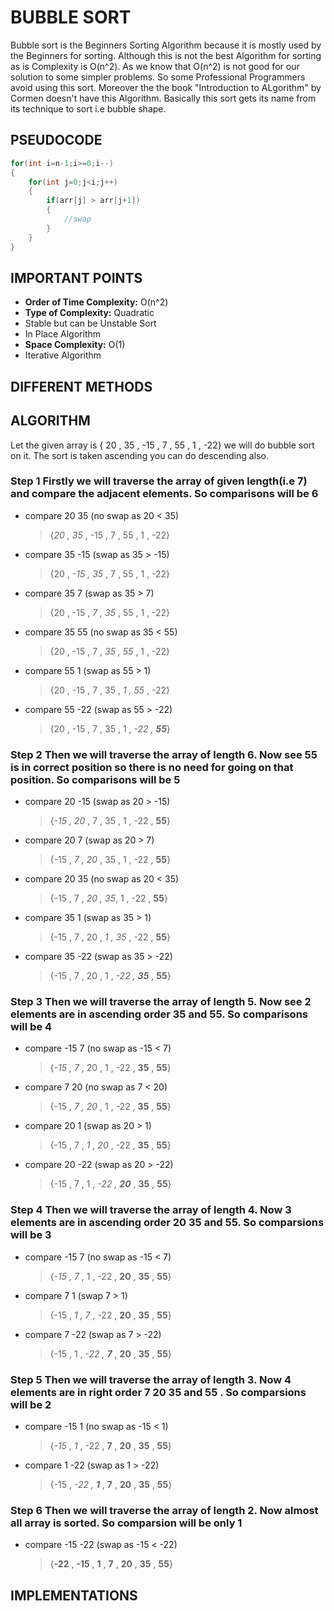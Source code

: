 # BUBBLE SORT

Bubble sort is the Beginners Sorting Algorithm because it is mostly used by the Beginners for sorting. Although this is not the best Algorithm for sorting as is Complexity is O(n^2). As we know that O(n^2) is not good for our solution to some simpler problems. So some Professional Programmers avoid using this sort. Moreover the the book "Introduction to ALgorithm" by Cormen doesn't have this Algorithm. Basically this sort gets its name from its technique to sort i.e bubble shape.

## PSEUDOCODE

```java
for(int i=n-1;i>=0;i--)
{
    for(int j=0;j<i;j++)
    {
        if(arr[j] > arr[j+1])
        {
            //swap
        }
    }
}
```

## IMPORTANT POINTS

* **Order of Time Complexity:** O(n^2)
* **Type of Complexity:** Quadratic
* Stable but can be Unstable Sort
* In Place Algorithm
* **Space Complexity:** O(1)
* Iterative Algorithm

## DIFFERENT METHODS

## ALGORITHM

Let the given array is { 20 , 35 , -15 , 7 , 55 , 1 , -22} we will do bubble sort on it. The sort is taken ascending you can do descending also.

### Step 1 Firstly we will traverse the array of given length(i.e 7) and compare the adjacent elements. So comparisons will be 6

* compare 20 35 (no swap as 20 < 35)
  > {*20 , 35* , -15 , 7 , 55 , 1 , -22}
* compare 35 -15 (swap as 35 > -15)
  > {20 , *-15 , 35* , 7 , 55 , 1 , -22}
* compare 35 7 (swap as 35 > 7)
  > {20 , -15 , *7 , 35* , 55 , 1 , -22}
* compare 35 55 (no swap as 35 < 55)
  > {20 , -15 , 7 , *35 , 55* , 1 , -22}
* compare 55 1 (swap as 55 > 1)
  > {20 , -15 , 7 , 35 , *1 , 55* , -22}
* compare 55 -22 (swap as 55 > -22)
  > {20 , -15 , 7 , 35 , 1 , *-22 , **55***}

### Step 2 Then we will traverse the array of length 6. Now see 55 is in correct position so there is no need for going on that position. So comparisons will be 5

* compare 20 -15 (swap as 20 > -15)
  > {*-15 , 20* , 7 , 35 , 1 , -22 , **55**}
* compare 20 7 (swap as 20 > 7)
  > {-15 , *7 , 20* , 35 , 1 , -22 , **55**}
* compare 20 35 (no swap as 20 < 35)
  > {-15 , 7 , *20 , 35*, 1 , -22 , **55**}
* compare 35 1 (swap as 35 > 1)
  > {-15 , 7 , 20 , *1 , 35* , -22 , **55**}
* compare 35 -22 (swap as 35 > -22)
  > {-15 , 7 , 20 , 1 , *-22 , **35*** , **55**}

### Step 3 Then we will traverse the array of length 5. Now see 2 elements are in ascending order 35 and 55. So comparisons will be 4

* compare -15 7 (no swap as -15 < 7)
  > {*-15 , 7* , 20 , 1 , -22 , **35** , **55**}
* compare 7 20 (no swap as 7 < 20)
  > {-15 , *7 , 20* , 1 , -22 , **35** , **55**}
* compare 20 1 (swap as 20 > 1)
  > {-15 , 7 , *1 , 20* , -22 , **35** , **55**}
* compare 20 -22 (swap as 20 > -22)
  > {-15 , 7 , 1 , *-22 , **20*** , **35** , **55**}

### Step 4 Then we will traverse the array of length 4. Now 3 elements are in ascending order 20 35 and 55. So comparsions will be 3

* compare -15 7 (no swap as -15 < 7)
  > {*-15 , 7* , 1 , -22 , **20** , **35** , **55**}
* compare 7 1 (swap 7 > 1)
  > {-15 , *1 , 7* , -22 , **20** , **35** , **55**}
* compare 7 -22 (swap as 7 > -22)
  > {-15 , 1 , *-22 , **7*** , **20** , **35** , **55**}

### Step 5 Then we will traverse the array of length 3. Now 4 elements are in right order 7 20 35 and 55 . So comparsions will be 2

* compare -15 1 (no swap as -15 < 1)
  > {*-15 , 1* , -22 , **7** , **20** , **35** , **55**}
* compare 1 -22 (swap as 1 > -22)
  > {-15 , *-22 , **1*** , **7** , **20** , **35** , **55**}

### Step 6 Then we will traverse the array of length 2. Now almost all array is sorted. So comparsion will be only 1

* compare -15 -22 (swap as -15 < -22)
  > {**-22** , **-15** , **1** , **7** , **20** , **35** , **55**}

## IMPLEMENTATIONS